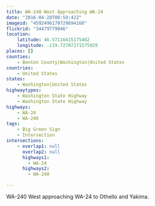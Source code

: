 ```yaml
---
title: WA-240 West Approaching WA-24
date: "2016-04-28T08:59:42Z"
imageid: "4592496179729694160"
flickrid: "34479779946"
location:
    latitude: 46.57116415175462
    longitude: -119.72707271575929
places: []
counties:
    - Benton County|Washington|United States
countries:
    - United States
states:
    - Washington|United States
highwaytypes:
    - Washington State Highway
    - Washington State Highway
highways:
    - WA-24
    - WA-240
tags:
    - Big Green Sign
    - Intersection
intersections:
    - overlap1: null
      overlap2: null
      highways1:
        - WA-24
      highways2:
        - WA-240

---
```

WA-240 West approaching WA-24 to Othello and Yakima.